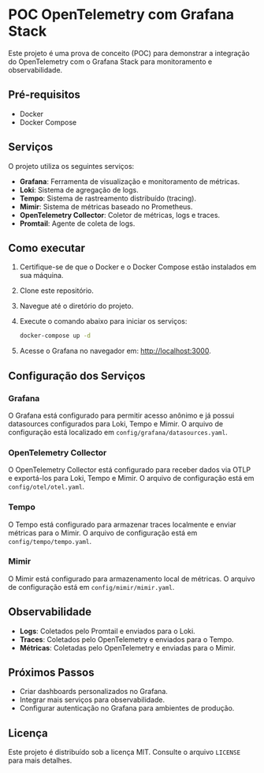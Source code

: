 # POC OpenTelemetry com Grafana Stack

Este projeto é uma prova de conceito (POC) para demonstrar a integração do OpenTelemetry com o Grafana Stack para monitoramento e observabilidade.

## Pré-requisitos

- Docker
- Docker Compose

## Serviços

O projeto utiliza os seguintes serviços:

- **Grafana**: Ferramenta de visualização e monitoramento de métricas.
- **Loki**: Sistema de agregação de logs.
- **Tempo**: Sistema de rastreamento distribuído (tracing).
- **Mimir**: Sistema de métricas baseado no Prometheus.
- **OpenTelemetry Collector**: Coletor de métricas, logs e traces.
- **Promtail**: Agente de coleta de logs.

## Como executar

1. Certifique-se de que o Docker e o Docker Compose estão instalados em sua máquina.
2. Clone este repositório.
3. Navegue até o diretório do projeto.
4. Execute o comando abaixo para iniciar os serviços:

   ```bash
   docker-compose up -d
   ```

5. Acesse o Grafana no navegador em: [http://localhost:3000](http://localhost:3000).

## Configuração dos Serviços

### Grafana

O Grafana está configurado para permitir acesso anônimo e já possui datasources configurados para Loki, Tempo e Mimir. O arquivo de configuração está localizado em `config/grafana/datasources.yaml`.

### OpenTelemetry Collector

O OpenTelemetry Collector está configurado para receber dados via OTLP e exportá-los para Loki, Tempo e Mimir. O arquivo de configuração está em `config/otel/otel.yaml`.

### Tempo

O Tempo está configurado para armazenar traces localmente e enviar métricas para o Mimir. O arquivo de configuração está em `config/tempo/tempo.yaml`.

### Mimir

O Mimir está configurado para armazenamento local de métricas. O arquivo de configuração está em `config/mimir/mimir.yaml`.

## Observabilidade

- **Logs**: Coletados pelo Promtail e enviados para o Loki.
- **Traces**: Coletados pelo OpenTelemetry e enviados para o Tempo.
- **Métricas**: Coletadas pelo OpenTelemetry e enviadas para o Mimir.

## Próximos Passos

- Criar dashboards personalizados no Grafana.
- Integrar mais serviços para observabilidade.
- Configurar autenticação no Grafana para ambientes de produção.

## Licença

Este projeto é distribuído sob a licença MIT. Consulte o arquivo `LICENSE` para mais detalhes.
